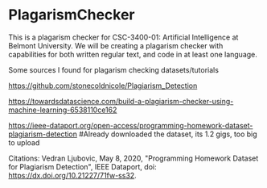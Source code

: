 # PlagarismChecker
This is a plagarism checker for CSC-3400-01: Artificial Intelligence at Belmont University. We will be creating a plagarism checker 
with capabilities for both written regular text, and code in at least one language.

Some sources I found for plagarism checking datasets/tutorials

https://github.com/stonecoldnicole/Plagiarism_Detection

https://towardsdatascience.com/build-a-plagiarism-checker-using-machine-learning-6538110ce162

https://ieee-dataport.org/open-access/programming-homework-dataset-plagiarism-detection #Already downloaded the dataset, its 1.2 gigs, too big to upload








Citations:
Vedran Ljubovic, May 8, 2020, "Programming Homework Dataset for Plagiarism Detection", IEEE Dataport, doi: https://dx.doi.org/10.21227/71fw-ss32. 
